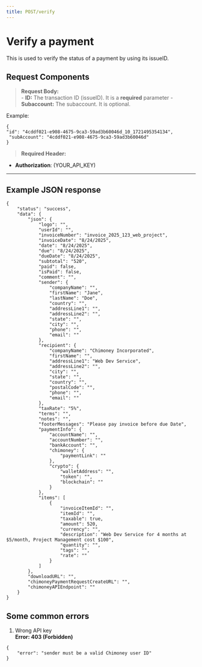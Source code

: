 ```yaml
---
title: POST/verify
---
```


# Verify a payment
This is used to verify the status of a payment by using its issueID. 

## Request Components
> **Request Body:**  
    - **ID:** The transaction ID (issueID). It is a **required** parameter
    - **Subaccount:** The subaccount. It is optional.

Example:
```
{
"id": "4cddf021-e908-4675-9ca3-59ad3b60046d_10_1721495354134",
 "subAccount": "4cddf021-e908-4675-9ca3-59ad3b60046d"
}
```


> **Required Header:**   

  -  **Authorization**: (YOUR_API_KEY)

****
## Example JSON response
```
{
    "status": "success",
    "data": {
        "json": {
            "logo": "",
            "userId": "",
            "invoiceNumber": "invoice_2025_123_web_project",
            "invoiceDate": "8/24/2025",
            "date": "8/24/2025",
            "due": "8/24/2025",
            "dueDate": "8/24/2025",
            "subtotal": "520",
            "paid": false,
            "isPaid": false,
            "comment": "",
            "sender": {
                "companyName": "",
                "firstName": "Jane",
                "lastName": "Doe",
                "country": "",
                "addressLine1": "",
                "addressLine2": "",
                "state": "",
                "city": "",
                "phone": "",
                "email": ""
            },
            "recipient": {
                "companyName": "Chimoney Incorporated",
                "firstName": "",
                "addressLine1": "Web Dev Service",
                "addressLine2": "",
                "city": "",
                "state": "",
                "country": "",
                "postalCode": "",
                "phone": "",
                "email": ""
            },
            "taxRate": "5%",
            "terms": "",
            "notes": "",
            "footerMessages": "Please pay invoice before due Date",
            "paymentInfo": {
                "accountName": "",
                "accountNumber": "",
                "bankAccount": "",
                "chimoney": {
                    "paymentLink": ""
                },
                "crypto": {
                    "walletAddress": "",
                    "token": "",
                    "blockchain": ""
                }
            },
            "items": [
                {
                    "invoiceItemId": "",
                    "itemId": "",
                    "taxable": true,
                    "amount": 520,
                    "currency": "",
                    "description": "Web Dev Service for 4 months at $5/month, Project Management cost $100",
                    "quantity": "",
                    "tags": "",
                    "rate": ""
                }
            ]
        },
        "downloadURL": "",
        "chimoneyPaymentRequestCreateURL": "",
        "chimoneyAPIEndpoint": ""
    }
}

```

## Some common errors

1. Wrong API key  
**Error: 403 (Forbidden)**
```
{
    "error": "sender must be a valid Chimoney user ID"
}
```


